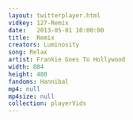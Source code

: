 ```yaml
---
layout: twitterplayer.html
vidkey: 127-Remix
date:   2013-05-01 10:00:00
title:  Remix
creators: Luminosity
song: Relax
artist: Frankie Goes To Hollywood
width: 884
height: 480
fandoms: Hannibal
mp4: null
mp4size: null
collection: playerVids
---
```


  <div>
  
  </div>
  